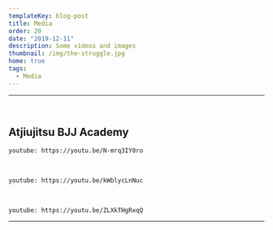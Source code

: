 ```yaml
---
templateKey: blog-post
title: Media
order: 20
date: "2019-12-11"
description: Some videos and images
thumbnail: /img/the-struggle.jpg
home: true
tags:
  - Media
---
```


---

<br>

## Atjiujitsu BJJ Academy

`youtube: https://youtu.be/N-mrq3IY0ro`

<br>

`youtube: https://youtu.be/kWblycLnNuc`

<br>

`youtube: https://youtu.be/ZLXkTHgRxqQ`

---

